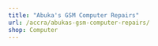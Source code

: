 ```yaml
---
title: "Abuka's GSM Computer Repairs"
url: /accra/abukas-gsm-computer-repairs/
shop: Computer
---
```

